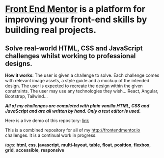 # [Front End Mentor](https://www.frontendmentor.io) is a platform for improving your front-end skills by building real projects.

## Solve real-world HTML, CSS and JavaScript challenges whilst working to professional designs.

**How it works**: The user is given a challenge to solve. Each challenge comes with relevant image assets, a style guide and a mockup of the intended design. The user is expected to recreate the design within the given constraints. The user may use any technologies they wish... React, Angular, Bootstrap, Tailwind...

**_All of my challenges are completed with plain vanilla HTML, CSS and JavaScript and are all written by hand. Only a text editor is used._**

Here is a live demo of this repository: [link](https://trentslaton.github.io/Front-End-Mentor/)

This is a combined repository for all of my http://frontendmentor.io challenges. It is a continual work in progress.

_tags_: **html**, **css**, **javascript**, **multi-layout**, **table**, **float**, **position**, **flexbox**, **grid**, **accessible**, **responsive**
